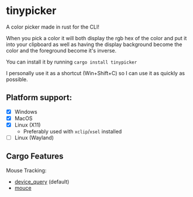 # tinypicker
A color picker made in rust for the CLI!

When you pick a color it will both display the rgb hex of the color and put it into your clipboard as well as having the display background become the color and the foreground become it's inverse.

You can install it by running `cargo install tinypicker`

I personally use it as a shortcut (Win+Shift+C) so I can use it as quickly as possible.

## Platform support:
- [x] Windows
- [x] MacOS
- [x] Linux (X11)
    - Preferably used with `xclip`/`xsel` installed
- [ ] Linux (Wayland)

## Cargo Features
Mouse Tracking:
- [device_query](https://crates.io/crates/device_query) (default)
- [mouce](https://crates.io/crates/mouce)
